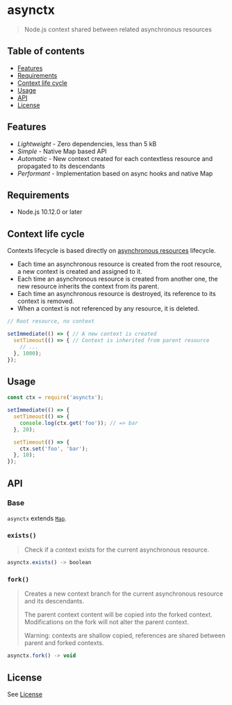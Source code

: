 # asynctx

> Node.js context shared between related asynchronous resources

## Table of contents

* [Features](#features)
* [Requirements](#requirements)
* [Context life cycle](#context-life-cycle)
* [Usage](#usage)
* [API](#api)
* [License](#license)

## Features

- _Lightweight_ - Zero dependencies, less than 5 kB
- _Simple_ - Native Map based API
- _Automatic_ - New context created for each contextless resource and propagated to its descendants
- _Performant_ - Implementation based on async hooks and native Map

## Requirements

- Node.js 10.12.0 or later

## Context life cycle

Contexts lifecycle is based directly on [asynchronous resources](https://nodejs.org/docs/latest-v10.x/api/async_hooks.html#async_hooks_terminology) lifecycle.

- Each time an asynchronous resource is created from the root resource, a new context is created and assigned to it.
- Each time an asynchronous resource is created from another one, the new resource inherits the context from its parent.
- Each time an asynchronous resource is destroyed, its reference to its context is removed.
- When a context is not referenced by any resource, it is deleted.

```js
// Root resource, no context

setImmediate(() => { // A new context is created
  setTimeout(() => { // Context is inherited from parent resource
    // ...
  }, 1000);
});
```

## Usage

```js
const ctx = require('asynctx');

setImmediate(() => {
  setTimeout(() => {
    console.log(ctx.get('foo')); // => bar
  }, 20);

  setTimeout(() => {
    ctx.set('foo', 'bar');
  }, 10);
});
```

## API

### Base

`asynctx` extends [`Map`](https://developer.mozilla.org/en-US/docs/Web/JavaScript/Reference/Global_Objects/Map).

### `exists()`

> Check if a context exists for the current asynchronous resource.

```js
asynctx.exists() -> boolean
```

### `fork()`

> Creates a new context branch for the current asynchronous resource and its descendants.
>
> The parent context content will be copied into the forked context.
> Modifications on the fork will not alter the parent context.
>
> Warning: contexts are shallow copied, references are shared between parent and forked contexts.

```js
asynctx.fork() -> void
```

## License

See [License](LICENSE)
